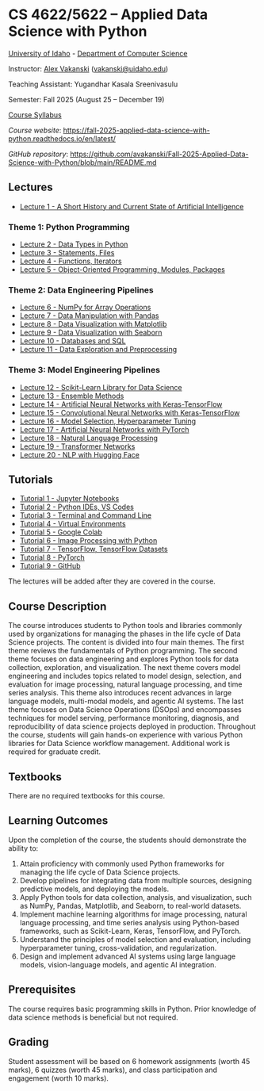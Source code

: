 # CS 4622/5622 – Applied Data Science with Python
[University of Idaho](https://www.uidaho.edu) - [Department of Computer Science](https://www.uidaho.edu/engr/departments/cs)

Instructor: [Alex Vakanski](https://www.webpages.uidaho.edu/vakanski/index.html) (vakanski@uidaho.edu)

Teaching Assistant: Yugandhar Kasala Sreenivasulu

Semester: Fall 2025 (August 25 – December 19)

<a href="docs/Lectures/CS_4622_5622-Applied_Data_Science_with_Python-Syllabus.pdf">Course Syllabus</a>

*Course website*: <https://fall-2025-applied-data-science-with-python.readthedocs.io/en/latest/>

*GitHub repository*: <https://github.com/avakanski/Fall-2025-Applied-Data-Science-with-Python/blob/main/README.md>

## Lectures
* <a href="docs/Lectures/Lecture_1-A_Short_History_of_AI/Lecture_1-A_Short_History_of_AI.pdf">Lecture 1 - A Short History and Current State of Artificial Intelligence</a>
### Theme 1: Python Programming
* <a href="docs/Lectures/Theme_1-Python_Programming/Lecture_2-Data_Types_in_Python/Lecture_2-Data_Types.ipynb">Lecture 2 - Data Types in Python</a>
* <a href="docs/Lectures/Theme_1-Python_Programming/Lecture_3-Statements,_Files/Lecture_3-Statements,_Files.ipynb">Lecture 3 - Statements, Files</a>
* <a href="docs/Lectures/Theme_1-Python_Programming/Lecture_4-Functions,_Iterators/Lecture_4-Functions,_Iterators.ipynb">Lecture 4 - Functions, Iterators</a>
* <a href="docs/Lectures/Theme_1-Python_Programming/Lecture_5-OOP,_Modules,_Packages/Lecture_5-OOP,_Modules,_Packages.ipynb">Lecture 5 - Object-Oriented Programming, Modules, Packages</a>
### Theme 2: Data Engineering Pipelines
* <a href="docs/Lectures/Theme_2-Data_Engineering/Lecture_6-NumPy/Lecture_6-NumPy.ipynb">Lecture 6 - NumPy for Array Operations</a>
* <a href="docs/Lectures/Theme_2-Data_Engineering/Lecture_7-Pandas/Lecture_7-Pandas.ipynb"> Lecture 7 - Data Manipulation with Pandas</a>
* <a href="docs/Lectures/Theme_2-Data_Engineering/Lecture_8-Matplotlib/Lecture_8-Matplotlib.ipynb"> Lecture 8 - Data Visualization with Matplotlib</a>
* <a href="docs/Lectures/Theme_2-Data_Engineering/Lecture_9-Seaborn/Lecture_9-Seaborn.ipynb"> Lecture 9 - Data Visualization with Seaborn</a>
* <a href="docs/Lectures/Theme_2-Data_Engineering/Lecture_10-SQL/Lecture_10-SQL.ipynb"> Lecture 10 - Databases and SQL</a>
* <a href="docs/Lectures/Theme_2-Data_Engineering/Lecture_11-Data_Exploration/Lecture_11-Data_Exploration_and_Preprocessing.ipynb"> Lecture 11 - Data Exploration and Preprocessing</a>
### Theme 3: Model Engineering Pipelines
* <a href="docs/Lectures/Theme_3-Model_Engineering/Lecture_12-Scikit-Learn/Lecture_12-Scikit-Learn.ipynb"> Lecture 12 - Scikit-Learn Library for Data Science</a>
* <a href="docs/Lectures/Theme_3-Model_Engineering/Lecture_13-Ensemble_Methods/Lecture_13-Ensemble_Methods.ipynb"> Lecture 13 - Ensemble Methods</a>
* <a href="docs/Lectures/Theme_3-Model_Engineering/Lecture_14-ANNs/Lecture_14-ANNs.ipynb"> Lecture 14 - Artificial Neural Networks with Keras-TensorFlow</a>
* <a href="docs/Lectures/Theme_3-Model_Engineering/Lecture_15-ConvNets/Lecture_15-ConvNets.ipynb"> Lecture 15 - Convolutional Neural Networks with Keras-TensorFlow</a>
* <a href="docs/Lectures/Theme_3-Model_Engineering/Lecture_16-Model_Selection/Lecture_16-Model_Selection.ipynb"> Lecture 16 - Model Selection, Hyperparameter Tuning</a>
* <a href="docs/Lectures/Theme_3-Model_Engineering/Lecture_17-ANNs_with_PyTorch/Lecture_17-ANNs_with_PyTorch.ipynb"> Lecture 17 - Artificial Neural Networks with PyTorch</a>
* <a href="docs/Lectures/Theme_3-Model_Engineering/Lecture_18-Natural_Language_Processing/Lecture_18-NLP.ipynb"> Lecture 18 - Natural Language Processing</a>
* <a href="docs/Lectures/Theme_3-Model_Engineering/Lecture_19-Transformer_Networks/Lecture_19-Transformer_Networks.ipynb"> Lecture 19 - Transformer Networks</a>
* <a href="docs/Lectures/Theme_3-Model_Engineering/Lecture_20-NLP_with_Hugging_Face/Lecture_20-NLP_with_Hugging_Face.ipynb"> Lecture 20 - NLP with Hugging Face</a>
## Tutorials
* <a href="docs/Lectures/Tutorials/Tutorial_1-Jupyter_Notebooks/Tutorial_1-Jupyter_Notebooks.ipynb">Tutorial 1 - Jupyter Notebooks</a>
* <a href="docs/Lectures/Tutorials/Tutorial_2-VS_Code/Tutorial_2-VS_Code.ipynb">Tutorial 2 - Python IDEs, VS Codes</a>
* <a href="docs/Lectures/Tutorials/Tutorial_3-Terminal_and_Command_Line/Tutorial_3-Terminal_and_Command_Line.ipynb">Tutorial 3 - Terminal and Command Line</a>
* <a href="docs/Lectures/Tutorials/Tutorial_4-Virtual_Environments/Tutorial_4-Virtual_Environments.ipynb">Tutorial 4 - Virtual Environments</a>
* <a href="docs/Lectures/Tutorials/Tutorial_5-Google_Colab/Tutorial_5-Google_Colab.ipynb">Tutorial 5 - Google Colab</a>
* <a href="docs/Lectures/Tutorials/Tutorial_6-Image_Processing/Tutorial_6-Image_Processing.ipynb">Tutorial 6 - Image Processing with Python</a>
* <a href="docs/Lectures/Tutorials/Tutorial_7-TensorFlow/Tutorial_7-TensorFlow,TensorFlow_DataSets.ipynb">Tutorial 7 - TensorFlow, TensorFlow Datasets</a>
* <a href="docs/Lectures/Tutorials/Tutorial_8-PyTorch/Tutorial_8-PyTorch.ipynb">Tutorial 8 - PyTorch</a>
* <a href="docs/Lectures/Tutorials/Tutorial_9-GitHub/Tutorial_9-GitHub.ipynb">Tutorial 9 - GitHub</a>

The lectures will be added after they are covered in the course.

## Course Description
The course introduces students to Python tools and libraries commonly used by organizations for managing the phases in the life cycle of Data Science projects. The content is divided into four main themes. The first theme reviews the fundamentals of Python programming. The second theme focuses on data engineering and explores Python tools for data collection, exploration, and visualization. The next theme covers model engineering and includes topics related to model design, selection, and evaluation for image processing, natural language processing, and time series analysis. This theme also introduces recent advances in large language models, multi-modal models, and agentic AI systems. The last theme focuses on Data Science Operations (DSOps) and encompasses techniques for model serving, performance monitoring, diagnosis, and reproducibility of data science projects deployed in production. Throughout the course, students will gain hands-on experience with various Python libraries for Data Science workflow management. Additional work is required for graduate credit.

## Textbooks
There are no required textbooks for this course.

## Learning Outcomes
Upon the completion of the course, the students should demonstrate the ability to:
1.	Attain proficiency with commonly used Python frameworks for managing the life cycle of Data Science projects.
2.	Develop pipelines for integrating data from multiple sources, designing predictive models, and deploying the models.
3.	Apply Python tools for data collection, analysis, and visualization, such as NumPy, Pandas, Matplotlib, and Seaborn, to real-world datasets.
4.	Implement machine learning algorithms for image processing, natural language processing, and time series analysis using Python-based frameworks, such as Scikit-Learn, Keras, TensorFlow, and PyTorch.
5.	Understand the principles of model selection and evaluation, including hyperparameter tuning, cross-validation, and regularization.  
6.	Design and implement advanced AI systems using large language models, vision-language models, and agentic AI integration.

## Prerequisites
The course requires basic programming skills in Python. Prior knowledge of data science methods is beneficial but not required.

## Grading
Student assessment will be based on 6 homework assignments (worth 45 marks), 6 quizzes (worth 45 marks), and class participation and engagement (worth 10 marks).

